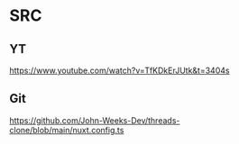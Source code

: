 # SRC

## YT
https://www.youtube.com/watch?v=TfKDkErJUtk&t=3404s

## Git
https://github.com/John-Weeks-Dev/threads-clone/blob/main/nuxt.config.ts